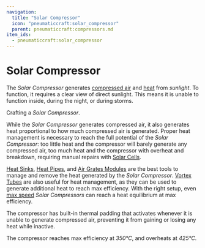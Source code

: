 ```yaml
---
navigation:
  title: "Solar Compressor"
  icon: "pneumaticcraft:solar_compressor"
  parent: pneumaticcraft:compressors.md
item_ids:
  - pneumaticcraft:solar_compressor
---
```


# Solar Compressor

The *Solar Compressor* generates [compressed air](../pressure.md) and [heat](../heat.md) from *sunlight*. To function, it requires a clear view of direct sunlight. This means it is unable to function inside, during the night, or during storms.

Crafting a *Solar Compressor*.

<Recipe id="pneumaticcraft:solar_compressor" />

While the *Solar Compressor* generates compressed air, it also generates heat proportional to how much compressed air is generated. Proper heat management is necessary to reach the full potential of the *Solar Compressor*: too little heat and the compressor will barely generate any compressed air, too much heat and the compressor with overheat and breakdown, requiring manual repairs with [Solar Cells](../solar_cell.md).

[Heat Sinks](../heat_sink.md), [Heat Pipes](../heat_pipe.md), and [Air Grates Modules](../air_grate_module.md) are the best tools to manage and remove the heat generated by the *Solar Compressor*. [Vortex Tubes](../vortex_tube.md) are also useful for heat management, as they can be used to generate additional heat to reach max efficiency. With the right setup, even [max speed](../upgrades.md#speed) *Solar Compressors* can reach a heat equilibrium at max efficiency.

The compressor has built-in thermal padding that activates whenever it is unable to generate compressed air, preventing it from gaining or losing any heat while inactive.

The compressor reaches max efficiency at *350°C*, and overheats at *425°C*.

